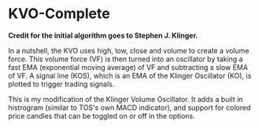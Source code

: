 # KVO-Complete

**Credit for the initial algorithm goes to Stephen J. Klinger.**

In a nutshell, the KVO uses high, low, close and volume to create a volume force. This volume force (VF) is then turned into an oscillator by taking a fast EMA (exponential moving average) of VF and subtracting a slow EMA of VF. A signal line (KOS), which is an EMA of the Klinger Oscillator (KO), is plotted to trigger trading signals.

This is my modification of the Klinger Volume Oscillator. It adds a built in histrogram (similar to TOS's own MACD indicator), and support for colored price candles that can be toggled on or off in the options.
